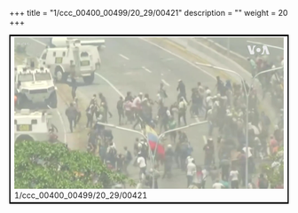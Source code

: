 +++
title = "1/ccc_00400_00499/20_29/00421"
description = ""
weight = 20
+++

<table style="border:2px solid black;max-width:800px;max-height:800px;" 
><tr><td>
<img class="center-fit-jpg"
src="/jpg_/aaa_20190430_NxaOmWaI8sI_00420.jpg">
1/ccc_00400_00499/20_29/00421
</img></td></tr></table>
